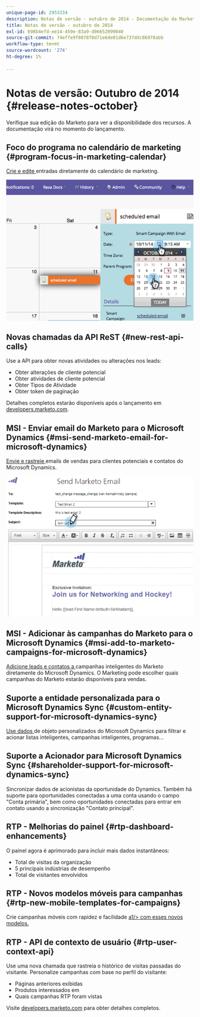 ```yaml
---
unique-page-id: 2953334
description: Notas de versão - outubro de 2014 - Documentação da Marketo - Documentação do produto
title: Notas de versão - outubro de 2014
exl-id: 698b4efd-ee14-459e-83a9-d06652099040
source-git-commit: 74effe9f8078f8d71e6de01d6e737ddc86978abb
workflow-type: tm+mt
source-wordcount: '274'
ht-degree: 1%

---
```


# Notas de versão: Outubro de 2014 {#release-notes-october}

Verifique sua edição do Marketo para ver a disponibilidade dos recursos. A documentação virá no momento do lançamento.

## Foco do programa no calendário de marketing {#program-focus-in-marketing-calendar}

[Crie e edite ](/help/marketo/product-docs/core-marketo-concepts/marketing-calendar/understanding-the-calendar/understand-enable-program-focus.md) entradas diretamente do calendário de marketing.

![](assets/image2014-10-20-11-3a48-3a51.png)

## Novas chamadas da API ReST {#new-rest-api-calls}

Use a API para obter novas atividades ou alterações nos leads:

* Obter alterações de cliente potencial
* Obter atividades de cliente potencial
* Obter Tipos de Atividade
* Obter token de paginação

Detalhes completos estarão disponíveis após o lançamento em [developers.marketo.com](https://developers.marketo.com/documentation/rest/).

## MSI - Enviar email do Marketo para o Microsoft Dynamics {#msi-send-marketo-email-for-microsoft-dynamics}

[Envie e rastreie ](/help/marketo/product-docs/marketo-sales-insight/msi-for-microsoft-dynamics/setting-up-and-using/send-a-marketo-sales-email-from-microsoft-dynamics.md) emails de vendas para clientes potenciais e contatos do Microsoft Dynamics.

![](assets/image2014-10-20-11-3a49-3a25.png)

## MSI - Adicionar às campanhas do Marketo para o Microsoft Dynamics {#msi-add-to-marketo-campaigns-for-microsoft-dynamics}

[Adicione leads e contatos a ](/help/marketo/product-docs/marketo-sales-insight/msi-for-microsoft-dynamics/setting-up-and-using/add-a-lead-contact-to-a-marketo-campaign-from-microsoft-dynamics.md) campanhas inteligentes do Marketo diretamente do Microsoft Dynamics. O Marketing pode escolher quais campanhas do Marketo estarão disponíveis para vendas.

## Suporte a entidade personalizada para o Microsoft Dynamics Sync {#custom-entity-support-for-microsoft-dynamics-sync}

[Use dados ](/help/marketo/product-docs/crm-sync/microsoft-dynamics-sync/microsoft-dynamics-sync-details/microsoft-dynamics-sync-custom-entity-sync/enable-sync-for-a-custom-entity.md) de objeto personalizados do Microsoft Dynamics para filtrar e acionar listas inteligentes, campanhas inteligentes, programas...

## Suporte a Acionador para Microsoft Dynamics Sync {#shareholder-support-for-microsoft-dynamics-sync}

Sincronizar dados de acionistas da oportunidade do Dynamics. Também há suporte para oportunidades conectadas a uma conta usando o campo &quot;Conta primária&quot;, bem como oportunidades conectadas para entrar em contato usando a sincronização &quot;Contato principal&quot;.

## RTP - Melhorias do painel {#rtp-dashboard-enhancements}

O painel agora é aprimorado para incluir mais dados instantâneos:

* Total de visitas da organização
* 5 principais indústrias de desempenho
* Total de visitantes envolvidos

## RTP - Novos modelos móveis para campanhas {#rtp-new-mobile-templates-for-campaigns}

Crie campanhas móveis com rapidez e facilidade [a1/> com esses novos modelos.](/help/marketo/product-docs/web-personalization/using-templates/using-templates-to-create-web-campaigns.md)

## RTP - API de contexto de usuário {#rtp-user-context-api}

Use uma nova chamada que rastreia o histórico de visitas passadas do visitante. Personalize campanhas com base no perfil do visitante:

* Páginas anteriores exibidas
* Produtos interessados em
* Quais campanhas RTP foram vistas

Visite [developers.marketo.com](https://developers.marketo.com/documentation/websites/rtp-js-api/) para obter detalhes completos.
